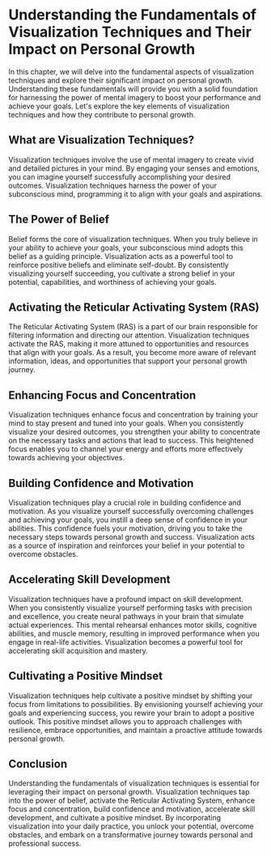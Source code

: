 Understanding the Fundamentals of Visualization Techniques and Their Impact on Personal Growth
=========================================================================================================

In this chapter, we will delve into the fundamental aspects of visualization techniques and explore their significant impact on personal growth. Understanding these fundamentals will provide you with a solid foundation for harnessing the power of mental imagery to boost your performance and achieve your goals. Let's explore the key elements of visualization techniques and how they contribute to personal growth.

What are Visualization Techniques?
----------------------------------

Visualization techniques involve the use of mental imagery to create vivid and detailed pictures in your mind. By engaging your senses and emotions, you can imagine yourself successfully accomplishing your desired outcomes. Visualization techniques harness the power of your subconscious mind, programming it to align with your goals and aspirations.

The Power of Belief
-------------------

Belief forms the core of visualization techniques. When you truly believe in your ability to achieve your goals, your subconscious mind adopts this belief as a guiding principle. Visualization acts as a powerful tool to reinforce positive beliefs and eliminate self-doubt. By consistently visualizing yourself succeeding, you cultivate a strong belief in your potential, capabilities, and worthiness of achieving your goals.

Activating the Reticular Activating System (RAS)
------------------------------------------------

The Reticular Activating System (RAS) is a part of our brain responsible for filtering information and directing our attention. Visualization techniques activate the RAS, making it more attuned to opportunities and resources that align with your goals. As a result, you become more aware of relevant information, ideas, and opportunities that support your personal growth journey.

Enhancing Focus and Concentration
---------------------------------

Visualization techniques enhance focus and concentration by training your mind to stay present and tuned into your goals. When you consistently visualize your desired outcomes, you strengthen your ability to concentrate on the necessary tasks and actions that lead to success. This heightened focus enables you to channel your energy and efforts more effectively towards achieving your objectives.

Building Confidence and Motivation
----------------------------------

Visualization techniques play a crucial role in building confidence and motivation. As you visualize yourself successfully overcoming challenges and achieving your goals, you instill a deep sense of confidence in your abilities. This confidence fuels your motivation, driving you to take the necessary steps towards personal growth and success. Visualization acts as a source of inspiration and reinforces your belief in your potential to overcome obstacles.

Accelerating Skill Development
------------------------------

Visualization techniques have a profound impact on skill development. When you consistently visualize yourself performing tasks with precision and excellence, you create neural pathways in your brain that simulate actual experiences. This mental rehearsal enhances motor skills, cognitive abilities, and muscle memory, resulting in improved performance when you engage in real-life activities. Visualization becomes a powerful tool for accelerating skill acquisition and mastery.

Cultivating a Positive Mindset
------------------------------

Visualization techniques help cultivate a positive mindset by shifting your focus from limitations to possibilities. By envisioning yourself achieving your goals and experiencing success, you rewire your brain to adopt a positive outlook. This positive mindset allows you to approach challenges with resilience, embrace opportunities, and maintain a proactive attitude towards personal growth.

Conclusion
----------

Understanding the fundamentals of visualization techniques is essential for leveraging their impact on personal growth. Visualization techniques tap into the power of belief, activate the Reticular Activating System, enhance focus and concentration, build confidence and motivation, accelerate skill development, and cultivate a positive mindset. By incorporating visualization into your daily practice, you unlock your potential, overcome obstacles, and embark on a transformative journey towards personal and professional success.

